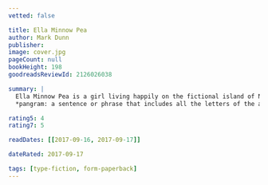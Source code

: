 ```yaml
---
vetted: false

title: Ella Minnow Pea
author: Mark Dunn
publisher: 
image: cover.jpg
pageCount: null
bookHeight: 198
goodreadsReviewId: 2126026038

summary: |
  Ella Minnow Pea is a girl living happily on the fictional island of Nollop off the coast of South Carolina. Nollop was named after Nevin Nollop, author of the immortal pangram,* "The quick brown fox jumps over the lazy dog." Now Ella finds herself acting to save her friends, family, and fellow citizens from the encroaching totalitarianism of the island's Council, which has banned the use of certain letters of the alphabet as they fall from a memorial statue of Nevin Nollop. As the letters progressively drop from the statue they also disappear from the novel. The result is both a hilarious and moving story of one girl's fight for freedom of expression, as well as a linguistic tour de force sure to delight word lovers everywhere.
  *pangram: a sentence or phrase that includes all the letters of the alphabet

rating5: 4
rating7: 5

readDates: [[2017-09-16, 2017-09-17]]

dateRated: 2017-09-17

tags: [type-fiction, form-paperback]
---
```

